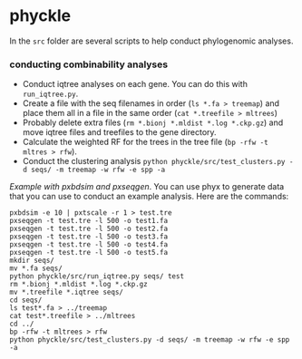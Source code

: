# phyckle

In the `src` folder are several scripts to help conduct phylogenomic analyses.

### conducting combinability analyses

- Conduct iqtree analyses on each gene. You can do this with `run_iqtree.py`.
- Create a file with the seq filenames in order (`ls *.fa > treemap`) and place them all in a file in the same order (`cat *.treefile > mltrees`)
- Probably delete extra files (`rm *.bionj *.mldist *.log *.ckp.gz`) and move iqtree files and treefiles to the gene directory.
- Calculate the weighted RF for the trees in the tree file (`bp -rfw -t mltres > rfw`).
- Conduct the clustering analysis `python phyckle/src/test_clusters.py -d seqs/ -m treemap -w rfw -e spp -a`

_Example with pxbdsim and pxseqgen_. You can use phyx to generate data that you can use to conduct an example analysis. Here are the commands:
```
pxbdsim -e 10 | pxtscale -r 1 > test.tre
pxseqgen -t test.tre -l 500 -o test1.fa
pxseqgen -t test.tre -l 500 -o test2.fa
pxseqgen -t test.tre -l 500 -o test3.fa
pxseqgen -t test.tre -l 500 -o test4.fa
pxseqgen -t test.tre -l 500 -o test5.fa
mkdir seqs/
mv *.fa seqs/
python phyckle/src/run_iqtree.py seqs/ test
rm *.bionj *.mldist *.log *.ckp.gz
mv *.treefile *.iqtree seqs/
cd seqs/
ls test*.fa > ../treemap
cat test*.treefile > ../mltrees
cd ../
bp -rfw -t mltrees > rfw
python phyckle/src/test_clusters.py -d seqs/ -m treemap -w rfw -e spp -a
```